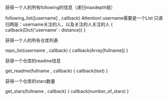 获得一个人的所有following的信息（递归maxdepth层）

following_list([username] , callback)
Attention! username需要是一个List
只递归两层：username关注的人，以及关注的人关注的人
{
	callback(Dict{'username' : distance})
}

获得一个人的所有仓库列表

repo_list(username , callback)
{
	callback(Array[fullname])
}

获得一个仓库的readme信息

get_readme(fullname , callback)
{
	callback(text)
}

获得一个仓库的stars数量

get_stars(fullname , callback)
{
	callback(number_of_stars)
}
